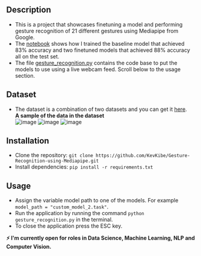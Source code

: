 ## Description
- This is a project that showcases finetuning a model and performing gesture recognition of 21 different gestures using Mediapipe from Google.
- The [notebook](https://github.com/KevKibe/Gesture-Recognition-using-Mediapipe/blob/main/finetuning_handrecognition_model.ipynb) shows how I trained the baseline model that achieved 83% accuracy and two finetuned models that achieved 88% accuracy all on the test set.
- The file [gesture_recognition.py](https://github.com/KevKibe/Gesture-Recognition-using-Mediapipe/blob/main/gesture_recognition.py) contains the code base to put the models to use using a live webcam feed. Scroll below to the usage section.

## Dataset
- The dataset is a combination of two datasets and you can get it [here](https://drive.google.com/file/d/1ILwgfolCd6Z6ar0WiDld_h-lYKYicWNk/view?usp=sharing). <br>
  **A sample of the data in the dataset**<br>
![image](https://github.com/KevKibe/Rock-Paper-Scissors-using-Mediapipe/assets/86055894/60ffc9ba-0fbc-4836-8f1e-7dd5d7674090)
![image](https://github.com/KevKibe/Rock-Paper-Scissors-using-Mediapipe/assets/86055894/5059fec9-f950-4127-91b2-f52d6bbf9c05)
![image](https://github.com/KevKibe/Rock-Paper-Scissors-using-Mediapipe/assets/86055894/e53f73e9-93c8-436e-8792-ff4cadc4c377)

## Installation
- Clone the repository: `git clone https://github.com/KevKibe/Gesture-Recognition-using-Mediapipe.git`
- Install dependencies: `pip install -r requirements.txt`

## Usage
- Assign the variable model path to one of the models. For example `model_path = "custom_model_2.task"`.
- Run the application by running the command `python gesture_recognition.py` in the terminal.
- To close the application press the ESC key.<br>

**:zap: I'm currently open for roles in Data Science, Machine Learning, NLP and Computer Vision.**

